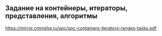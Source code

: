 ## Задание на контейнеры, итераторы, представления, алгоритмы ##
https://mirror.cmmshq.ru/spc/spc-containers-iterators-ranges-tasks.pdf
